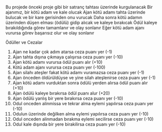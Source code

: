 Bu projede önceki proje gibi bir satranç tahtası üzerinde kurgulanacak
Bir ajanımız, bir kötü adam ve kale olucak
Ajan kötü adamı tahta üzerinde bulucak ve bir kare gerisinden onu vurucak
Daha sonra kötü adamın üzerinden düşen elması (ödülü) gidip alıcak ve kaleye bırakıcak
Ödül kaleye bırakıldığında görev tamamlanır ve olay sonlanır
Eğer kötü adam ajanı vurursa görev başarısız olur ve olay sonlanır

Ödüller ve Cezalar

1) Ajan ne kadar çok adım atarsa ceza puanı yer (-1)
2) Ajan tahta dışına çıkmaya çalışırsa ceza puanı yer (-10)
3) Ajan kötü adamı vurursa ödül puanı alır (+10)
4) Kötü adam ajanı vurursa ceza puanı yer (-100)
5) Ajan silahı ateşler fakat kötü adamı vuramazsa ceza puanı yer (-1)
6) Ajan önceden öldürüldüyse ve yine silah ateşlenirse ceza puanı yer (-1) 
6) Ajan kötü adamı vurduktan sonra ödülü yerden alırsa ödül puanı alır (+10)
7) Ajan ödülü kaleye bırakırsa ödül puanı alur (+20)
8) Ajan ödülü yanlış bir yere bırakırsa ceza puanı yer (-10)
9) Odul onceden alinmissa ve tekrar alma eylemi yapılırsa ceza puanı yer (-10)
10) Odulun üzerinde değilken alma eylemi yapılırsa ceza puanı yer (-10)
11) Odul onceden alinmadan bırakma eylemi secilirse ceza puanı yer (-10)
12) Odul kale dışında bir yere birakilirsa ceza puanı yer (-10)